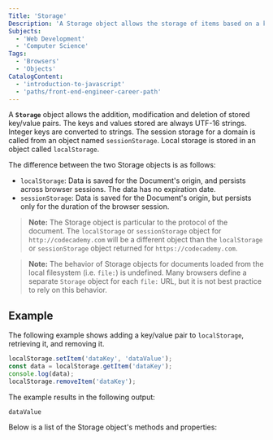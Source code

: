 ```yaml
---
Title: 'Storage'
Description: 'A Storage object allows the storage of items based on a key name.'
Subjects:
  - 'Web Development'
  - 'Computer Science'
Tags:
  - 'Browsers'
  - 'Objects'
CatalogContent:
  - 'introduction-to-javascript'
  - 'paths/front-end-engineer-career-path'
---
```


A **`Storage`** object allows the addition, modification and deletion of stored key/value pairs. The keys and values stored are always UTF-16 strings. Integer keys are converted to strings. The session storage for a domain is called from an object named `sessionStorage`. Local storage is stored in an object called `localStorage`.

The difference between the two Storage objects is as follows:

- `localStorage`: Data is saved for the Document's origin, and persists across browser sessions. The data has no expiration date.
- `sessionStorage`: Data is saved for the Document's origin, but persists only for the duration of the browser session.

> **Note:** The Storage object is particular to the protocol of the document. The `localStorage` or `sessionStorage` object for `http://codecademy.com` will be a different object than the `localStorage` or `sessionStorage` object returned for `https://codecademy.com`.

<!-- blank -->

> **Note:** The behavior of Storage objects for documents loaded from the local filesystem (i.e. `file:`) is undefined. Many browsers define a separate `Storage` object for each `file:` URL, but it is not best practice to rely on this behavior.

## Example

The following example shows adding a key/value pair to `localStorage`, retrieving it, and removing it.

```js
localStorage.setItem('dataKey', 'dataValue');
const data = localStorage.getItem('dataKey');
console.log(data);
localStorage.removeItem('dataKey');
```

The example results in the following output:

```shell
dataValue
```

Below is a list of the Storage object's methods and properties:
